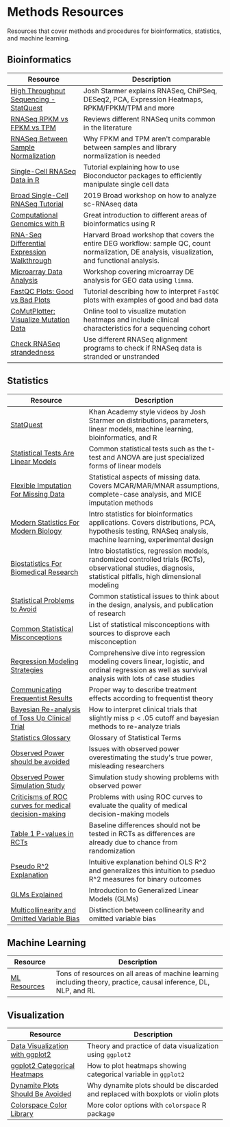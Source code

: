 # Methods Resources
Resources that cover methods and procedures for bioinformatics, statistics, and
machine learning.

## Bioinformatics
| Resource  | Description |
|-----------|-------------|
| [High Throughput Sequencing - StatQuest](https://www.youtube.com/playlist?list=PLblh5JKOoLUJo2Q6xK4tZElbIvAACEykp) | Josh Starmer explains RNASeq, ChiPSeq, DESeq2, PCA, Expression Heatmaps, RPKM/FPKM/TPM and more        |
| [RNASeq RPKM vs FPKM vs TPM](https://haroldpimentel.wordpress.com/2014/05/08/what-the-fpkm-a-review-rna-seq-expression-units/)          |  Reviews different RNASeq units common in the literature |
| [RNASeq Between Sample Normalization](https://haroldpimentel.wordpress.com/2014/12/08/in-rna-seq-2-2-between-sample-normalization/)          | Why FPKM and TPM aren't comparable between samples and library normalization is needed |
| [Single-Cell RNASeq Data in R](https://osca.bioconductor.org) | Tutorial explaining how to use Bioconductor packages to efficiently manipulate single cell data |
| [Broad Single-Cell RNASeq Tutorial](https://broadinstitute.github.io/2019_scWorkshop/) | 2019 Broad workshop on how to analyze sc-RNAseq data |
| [Computational Genomics with R](http://compgenomr.github.io/book/) | Great introduction to different areas of bioinformatics using R |
| [RNA-Seq Differential Expression Walkthrough](https://hbctraining.github.io/DGE_workshop_salmon/schedule/) | Harvard Broad workshop that covers the entire DEG workflow: sample QC, count normalization, DE analysis, visualization, and functional analysis. |
| [Microarray Data Analysis](http://bioinformatics-core-shared-training.github.io/microarray-analysis/) | Workshop covering microarray DE analysis for GEO data using `limma`. |
| [FastQC Plots: Good vs Bad Plots](https://rtsf.natsci.msu.edu/genomics/tech-notes/fastqc-tutorial-and-faq/) | Tutorial describing how to interpret `FastQC` plots with examples of good and bad data |
| [CoMutPlotter: Visualize Mutation Data](http://tardis.cgu.edu.tw/comutplotter/) | Online tool to visualize mutation heatmaps and include clinical characteristics for a sequencing cohort |
| [Check RNASeq strandedness](https://fishycat.netlify.com/en/2017/08/strandness_in_rnaseq/) | Use different RNASeq alignment programs to check if RNASeq data is stranded or unstranded |


## Statistics
| Resource  | Description |
|-----------|-------------|
| [StatQuest](https://www.youtube.com/playlist?list=PLblh5JKOoLUJo2Q6xK4tZElbIvAACEykp) | Khan Academy style videos by Josh Starmer on distributions, parameters, linear models, machine learning, bioinformatics, and R |
| [Statistical Tests Are Linear Models](https://lindeloev.github.io/tests-as-linear/) | Common statistical tests such as the t-test and ANOVA are just specialized forms of linear models |
| [Flexible Imputation For Missing Data](https://stefvanbuuren.name/fimd/) | Statistical aspects of missing data. Covers MCAR/MAR/MNAR assumptions, complete-case analysis, and MICE imputation methods |
| [Modern Statistics For Modern Biology](https://www-huber.embl.de/msmb/index.html) | Intro statistics for bioinformatics applications. Covers distributions, PCA, hypothesis testing, RNASeq analysis, machine learning, experimental design |
| [Biostatistics For Biomedical Research](http://hbiostat.org/doc/bbr.pdf) | Intro biostatistics, regression models, randomized controlled trials (RCTs), observational studies, diagnosis, statistical pitfalls, high dimensional modeling |
| [Statistical Problems to Avoid](http://biostat.mc.vanderbilt.edu/wiki/Main/ManuscriptChecklist) | Common statistical issues to think about in the design, analysis, and publication of research |
| [Common Statistical Misconceptions](https://discourse.datamethods.org/t/reference-collection-to-push-back-against-common-statistical-myths/1787) | List of statistical misconceptions with sources to disprove each misconception | 
| [Regression Modeling Strategies](http://hbiostat.org/doc/rms.pdf) | Comprehensive dive into regression modeling covers linear, logistic, and ordinal regression as well as survival analysis with lots of case studies |
| [Communicating Frequentist Results](https://discourse.datamethods.org/t/language-for-communicating-frequentist-results-about-treatment-effects/934) | Proper way to describe treatment effects according to frequentist theory |
| [Bayesian Re-analysis of Toss Up Clinical Trial](https://discourse.datamethods.org/t/andromeda-shock-or-how-to-intepret-hr-0-76-95-ci-0-55-1-02-p-0-06/1349) | How to interpret clinical trials that slightly miss p < .05 cutoff and bayesian methods to re-analyze trials | 
| [Statistics Glossary](http://hbiostat.org/doc/glossary.pdf) | Glossary of Statistical Terms |
| [Observed Power should be avoided](https://discourse.datamethods.org/t/observed-power-and-other-power-issues/731) | Issues with observed power overestimating the study's true power, misleading researchers |
| [Observed Power Simulation Study](https://lesslikely.com/statistics/observed-power-magic/) | Simulation study showing problems with observed power | 
| [Criticisms of ROC curves for medical decision-making](https://discourse.datamethods.org/t/sensitivity-specificity-and-roc-curves-are-not-needed-for-good-medical-decision-making/1152) | Problems with using ROC curves to evaluate the quality of medical decision-making models |
| [Table 1 P-values in RCTs](https://discourse.datamethods.org/t/should-we-ignore-covariate-imbalance-and-stop-presenting-a-stratified-table-one-for-randomized-trials/547) | Baseline differences should not be tested in RCTs as differences are already due to chance from randomization |
| [Pseudo R^2 Explanation](https://stats.idre.ucla.edu/other/mult-pkg/faq/general/faq-what-are-pseudo-r-squareds/) | Intuitive explanation behind OLS R^2 and generalizes this intuition to pseduo R^2 measures for binary outcomes |
| [GLMs Explained](https://newonlinecourses.science.psu.edu/stat504/node/216/) | Introduction to Generalized Linear Models (GLMs) |
| [Multicollinearity and Omitted Variable Bias](https://are.berkeley.edu/courses/EEP118/current/handouts/OVB%20versus%20Multicollinearity_eep118_sp15.pdf) | Distinction between collinearity and omitted variable bias |



## Machine Learning
| Resource  | Description |
|-----------|-------------|
| [ML Resources](https://sgfin.github.io/learning-resources/) | Tons of resources on all areas of machine learning including theory, practice, causal inference, DL, NLP, and RL |

## Visualization
| Resource  | Description |
|-----------|-------------|
| [Data Visualization with ggplot2](http://socviz.co/index.html#preface) | Theory and practice of data visualization using `ggplot2` | 
| [ggplot2 Categorical Heatmaps](https://stackoverflow.com/questions/12998372/heatmap-like-plot-but-for-categorical-variables) | How to plot heatmaps showing categorical variable in `ggplot2`|
| [Dynamite Plots Should Be Avoided](https://simplystatistics.org/2019/02/21/dynamite-plots-must-die/) | Why dynamite plots should be discarded and replaced with boxplots or violin plots|
| [Colorspace Color Library](https://cran.r-project.org/web/packages/colorspace/vignettes/colorspace.html) | More color options with `colorspace` R package |
